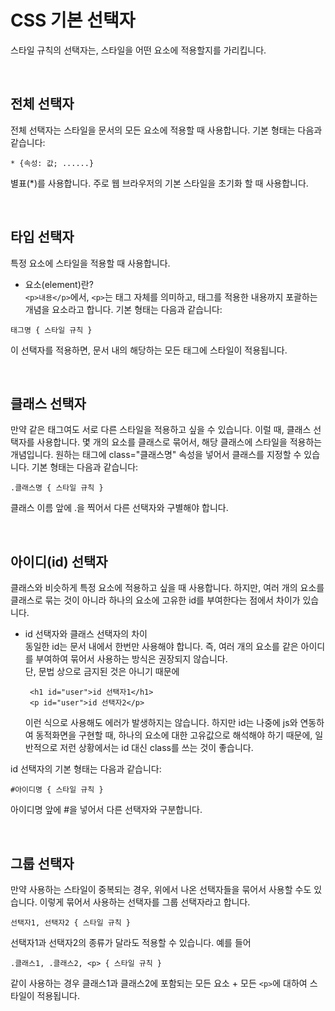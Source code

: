 # CSS 기본 선택자
스타일 규칙의 선택자는, 스타일을 어떤 요소에 적용할지를 가리킵니다. 

<br>

## 전체 선택자
전체 선택자는 스타일을 문서의 모든 요소에 적용할 때 사용합니다. 기본 형태는 다음과 같습니다:  
```
* {속성: 값; ......}
```
별표(*)를 사용합니다. 주로 웹 브라우저의 기본 스타일을 초기화 할 때 사용합니다.

<br>

## 타입 선택자
특정 요소에 스타일을 적용할 때 사용합니다.  
* 요소(element)란?  
```<p>내용</p>```에서, `<p>`는 태그 자체를 의미하고, 태그를 적용한 내용까지 포괄하는 개념을 요소라고 합니다.
기본 형태는 다음과 같습니다:
```
태그명 { 스타일 규칙 }
```
이 선택자를 적용하면, 문서 내의 해당하는 모든 태그에 스타일이 적용됩니다.

<br>

## 클래스 선택자
만약 같은 태그여도 서로 다른 스타일을 적용하고 싶을 수 있습니다. 이럴 때, 클래스 선택자를 사용합니다. 몇 개의 요소를 클래스로 묶어서, 해당 클래스에 스타일을 적용하는 개념입니다. 원하는 태그에 class="클래스명" 속성을 넣어서 클래스를 지정할 수 있습니다. 기본 형태는 다음과 같습니다:  
```
.클래스명 { 스타일 규칙 }
```
클래스 이름 앞에 .을 찍어서 다른 선택자와 구별해야 합니다.

<br>

## 아이디(id) 선택자
클래스와 비슷하게 특정 요소에 적용하고 싶을 때 사용합니다. 하지만, 여러 개의 요소를 클래스로 묶는 것이 아니라 하나의 요소에 고유한 id를 부여한다는 점에서 차이가 있습니다. 
* id 선택자와 클래스 선택자의 차이  
   동일한 id는 문서 내에서 한번만 사용해야 합니다. 즉, 여러 개의 요소를 같은 아이디를 부여하여 묶어서 사용하는 방식은 권장되지 않습니다.  
   단, 문법 상으로 금지된 것은 아니기 때문에  
   ```
	<h1 id="user">id 선택자1</h1>
	<p id="user">id 선택자2</p>
   ```
   이런 식으로 사용해도 에러가 발생하지는 않습니다. 하지만 id는 나중에 js와 연동하여 동적화면을 구현할 때, 하나의 요소에 대한 고유값으로 해석해야 하기 때문에, 일반적으로 저런 상황에서는 id 대신 class를 쓰는 것이 좋습니다.  

id 선택자의 기본 형태는 다음과 같습니다:
```
#아이디명 { 스타일 규칙 }
```
아이디명 앞에 #을 넣어서 다른 선택자와 구분합니다.

<br>

## 그룹 선택자
만약 사용하는 스타일이 중복되는 경우, 위에서 나온 선택자들을 묶어서 사용할 수도 있습니다. 이렇게 묶어서 사용하는 선택자를 그룹 선택자라고 합니다.  
```
선택자1, 선택자2 { 스타일 규칙 }
```
선택자1과 선택자2의 종류가 달라도 적용할 수 있습니다. 예를 들어
```
.클래스1, .클래스2, <p> { 스타일 규칙 }
```
같이 사용하는 경우 클래스1과 클래스2에 포함되는 모든 요소 + 모든 `<p>`에 대하여 스타일이 적용됩니다.  
